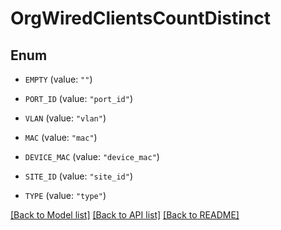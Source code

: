 # OrgWiredClientsCountDistinct

## Enum


* `EMPTY` (value: `""`)

* `PORT_ID` (value: `"port_id"`)

* `VLAN` (value: `"vlan"`)

* `MAC` (value: `"mac"`)

* `DEVICE_MAC` (value: `"device_mac"`)

* `SITE_ID` (value: `"site_id"`)

* `TYPE` (value: `"type"`)


[[Back to Model list]](../README.md#documentation-for-models) [[Back to API list]](../README.md#documentation-for-api-endpoints) [[Back to README]](../README.md)


